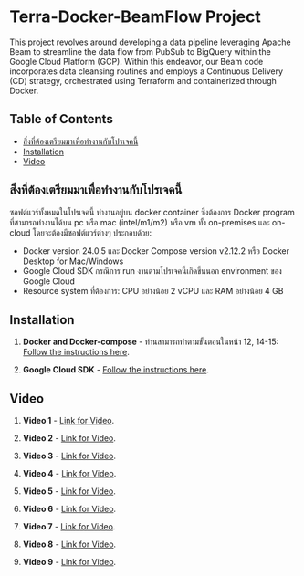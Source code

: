 # Terra-Docker-BeamFlow Project

This project revolves around developing a data pipeline leveraging Apache Beam to streamline the data flow from PubSub to BigQuery within the Google Cloud Platform (GCP). Within this endeavor, our Beam code incorporates data cleansing routines and employs a Continuous Delivery (CD) strategy, orchestrated using Terraform and containerized through Docker.

## Table of Contents

- [สิ่งที่ต้องเตรียมมาเพื่อทำงานกับโปรเจคนี้](#สิ่งที่ต้องเตรียมมาเพื่อทำงานกับโปรเจคนี้)
- [Installation](#Installation)
- [Video](#Video)


## สิ่งที่ต้องเตรียมมาเพื่อทำงานกับโปรเจคนี้

ซอฟต์แวร์ทั้งหมดในโปรเจคนี้ ทำงานอยู่บน docker container ซึ่งต้องการ Docker program ที่สามารถทำงานได้บน pc หรือ mac (intel/m1/m2) หรือ vm ทั้ง on-premises และ on-cloud โดยจะต้องมีซอฟต์แวร์ต่างๆ ประกอบด้วย:

- Docker version 24.0.5 และ Docker Compose version v2.12.2 หรือ Docker Desktop for Mac/Windows
- Google Cloud SDK กรณีการ run งานตามโปรเจคนี้เกิดขึ้นนอก environment ของ Google Cloud
- Resource system ที่ต้องการ: CPU อย่างน้อย 2 vCPU และ RAM อย่างน้อย 4 GB


## Installation

1. **Docker and Docker-compose** - ท่านสามารถทำตามขั้นตอนในหน้า 12, 14-15: [Follow the instructions here](https://docs.google.com/presentation/d/1USvOvbXAohymqWaNbYMfD3e23Z35aJO-hQUaY7y_JBA/edit#slide=id.g198e6c17f8f_0_201).
   
2. **Google Cloud SDK** - [Follow the instructions here](https://cloud.google.com/sdk/docs/install).


## Video

1. **Video 1** - [Link for Video](https://video.aekanun.com/D6lfK5J1).
   
2. **Video 2** - [Link for Video](https://video.aekanun.com/JCTmB6tG).

3. **Video 3** - [Link for Video](https://video.aekanun.com/sD7z0Klh).
   
4. **Video 4** - [Link for Video](https://video.aekanun.com/P2BxRLz7).

5. **Video 5** - [Link for Video](https://video.aekanun.com/h7rvSJYv).
   
6. **Video 6** - [Link for Video](https://video.aekanun.com/6cRtmq3W).

7. **Video 7** - [Link for Video](https://video.aekanun.com/3khyWtVc).
   
8. **Video 8** - [Link for Video](https://video.aekanun.com/rN6S9bnr).

9. **Video 9** - [Link for Video](https://video.aekanun.com/b3DQzNnl).

